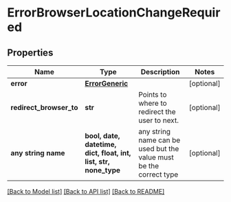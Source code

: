 # ErrorBrowserLocationChangeRequired


## Properties
Name | Type | Description | Notes
------------ | ------------- | ------------- | -------------
**error** | [**ErrorGeneric**](ErrorGeneric.md) |  | [optional] 
**redirect_browser_to** | **str** | Points to where to redirect the user to next. | [optional] 
**any string name** | **bool, date, datetime, dict, float, int, list, str, none_type** | any string name can be used but the value must be the correct type | [optional]

[[Back to Model list]](../README.md#documentation-for-models) [[Back to API list]](../README.md#documentation-for-api-endpoints) [[Back to README]](../README.md)


